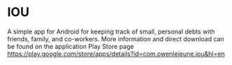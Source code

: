 # IOU

A simple app for Android for keeping track of small, personal debts with friends, family, and co-workers.  More information and direct download can be found on the application Play Store page https://play.google.com/store/apps/details?id=com.owenlejeune.iou&hl=en
